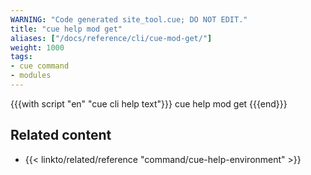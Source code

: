 ```yaml
---
WARNING: "Code generated site_tool.cue; DO NOT EDIT."
title: "cue help mod get"
aliases: ["/docs/reference/cli/cue-mod-get/"]
weight: 1000
tags:
- cue command
- modules
---
```


{{{with script "en" "cue cli help text"}}}
cue help mod get
{{{end}}}

## Related content

- {{< linkto/related/reference "command/cue-help-environment" >}}